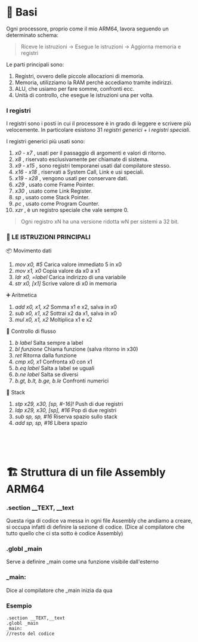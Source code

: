 # 🧠 Basi

Ogni processore, proprio come il mio ARM64, lavora seguendo un determinato schema:

> Riceve le istruzioni -> Esegue le istruzioni -> Aggiorna memoria e registri

Le parti principali sono:

1. Registri, ovvero delle piccole allocazioni di memoria.
2. Memoria, utilizziamo la RAM perchè accediamo tramite indirizzi.
3. ALU, che usiamo per fare somme, confronti ecc.
4. Unità di controllo, che esegue le istruzioni una per volta.

### I registri

I registri sono i posti in cui il processore è in grado di leggere e scrivere più velocemente.
In particolare esistono 31 _registri generici_ + i _registri speciali_.

I registri generici più usati sono:

1. _x0 - x7_ , usati per il passaggio di argomenti e valori di ritorno.
2. _x8_ , riservato esclusivamente per chiamate di sistema.
3. _x9 - x15_ , sono registri temporanei usati dal compilatore stesso.
4. _x16 - x18_ , riservati a System Call, Link e usi speciali.
5. _x19 - x28_ , vengono usati per conservare dati.
6. _x29_ , usato come Frame Pointer.
7. _x30_ , usato come Link Register.
8. _sp_ , usato come Stack Pointer.
9. _pc_ , usato come Program Counter.
10. _xzr_ , è un registro speciale che vale sempre 0.

> Ogni registro xN ha una versione ridotta wN per sistemi a 32 bit.

### 🧾 LE ISTRUZIONI PRINCIPALI

📦 Movimento dati

1. _mov x0, #5_ Carica valore immediato 5 in x0
2. _mov x1, x0_ Copia valore da x0 a x1
3. _ldr x0, =label_ Carica indirizzo di una variabile
4. _str x0, [x1]_ Scrive valore di x0 in memoria

➕ Aritmetica

1. _add x0, x1, x2_ Somma x1 e x2, salva in x0
2. _sub x0, x1, x2_ Sottrai x2 da x1, salva in x0
3. _mul x0, x1, x2_ Moltiplica x1 e x2

🔁 Controllo di flusso

1. _b label_ Salta sempre a label
2. _bl funzione_ Chiama funzione (salva ritorno in x30)
3. _ret_ Ritorna dalla funzione
4. _cmp x0, x1_ Confronta x0 con x1
5. _b.eq label_ Salta a label se uguali
6. _b.ne label_ Salta se diversi
7. _b.gt, b.lt, b.ge, b.le_ Confronti numerici

🧵 Stack

1. _stp x29, x30, [sp, #-16]!_ Push di due registri
2. _ldp x29, x30, [sp], #16_ Pop di due registri
3. _sub sp, sp, #16_ Riserva spazio sullo stack
4. _add sp, sp, #16_ Libera spazio

<br>
<br>
<br>

# 🏗️ Struttura di un file Assembly ARM64

### .section \_\_TEXT, \_\_text

Questa riga di codice va messa in ogni file Assembly che andiamo a creare, si occupa infatti di definire la sezione di codice. (Dice al compilatore che tutto quello che ci sta sotto è codice Assembly)

### .globl \_main

Serve a definire \_main come una funzione visibile dall'esterno

### \_main:

Dice al compilatore che \_main inizia da qua
<br>

### Esempio

```Assembly
.section __TEXT,__text
.globl _main
_main:
//resto del codice
```
